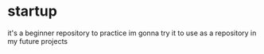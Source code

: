 # startup
it's a beginner repository to practice
im gonna try it to use as a repository in my future projects
